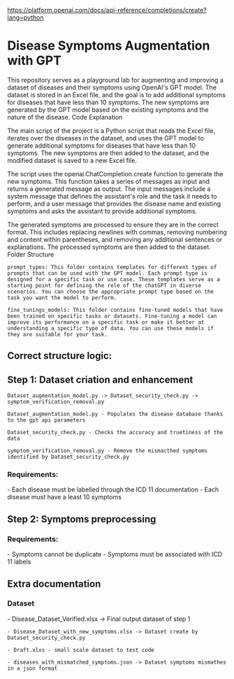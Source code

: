 https://platform.openai.com/docs/api-reference/completions/create?lang=python

<h1> Disease Symptoms Augmentation with GPT </h1>

This repository serves as a playground lab for augmenting and improving a dataset of diseases and their symptoms using OpenAI's GPT model. The dataset is stored in an Excel file, and the goal is to add additional symptoms for diseases that have less than 10 symptoms. The new symptoms are generated by the GPT model based on the existing symptoms and the nature of the disease.
Code Explanation

The main script of the project is a Python script that reads the Excel file, iterates over the diseases in the dataset, and uses the GPT model to generate additional symptoms for diseases that have less than 10 symptoms. The new symptoms are then added to the dataset, and the modified dataset is saved to a new Excel file.

The script uses the openai.ChatCompletion.create function to generate the new symptoms. This function takes a series of messages as input and returns a generated message as output. The input messages include a system message that defines the assistant's role and the task it needs to perform, and a user message that provides the disease name and existing symptoms and asks the assistant to provide additional symptoms.

The generated symptoms are processed to ensure they are in the correct format. This includes replacing newlines with commas, removing numbering and content within parentheses, and removing any additional sentences or explanations. The processed symptoms are then added to the dataset.
Folder Structure

    prompt_types: This folder contains templates for different types of prompts that can be used with the GPT model. Each prompt type is designed for a specific task or use case. These templates serve as a starting point for defining the role of the chatGPT in diverse scenarios. You can choose the appropriate prompt type based on the task you want the model to perform.

    fine_tunings_models: This folder contains fine-tuned models that have been trained on specific tasks or datasets. Fine-tuning a model can improve its performance on a specific task or make it better at understanding a specific type of data. You can use these models if they are suitable for your task.

<h2> Correct structure logic: </h2>
<h2>Step 1: Dataset criation and enhancement</h2>

    Dataset_augmentation_model.py -> Dataset_security_check.py -> symptom_verification_removal.py

    Dataset_augmentation_model.py - Populates the disease database thanks to the gpt api parameters

    Dataset_security_check.py - Checks the accuracy and truetiness of the data

    symptom_verification_removal.py - Remove the mismacthed symptoms identified by Dataset_security_check.py

<h3> Requirements: </h3>
    - Each disease must be labelled through the ICD 11 documentation
    - Each disease must have a least 10 symptoms



<h2>Step 2: Symptoms preprocessing </h2>

<h3> Requirements: </h3>
    - Symptoms cannot be duplicate
    - Symptoms must be associated with ICD 11 labels










<h2>Extra documentation</h2>
<h3>Dataset</h3>
    - Disease_Dataset_Verified.xlsx -> Final output dataset of step 1

    - Disease_Dataset_with_new_symptoms.xlsx -> Dataset create by Dataset_security_check.py 

    - Draft.xlxs - small scale dataset to test code

    - diseases_with_mismatched_symptoms.json -> Dataset symptoms mismathes in a json format